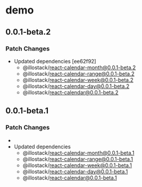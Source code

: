 # demo

## 0.0.1-beta.2

### Patch Changes

- Updated dependencies [ee62f92]
  - @illostack/react-calendar-month@0.0.1-beta.2
  - @illostack/react-calendar-range@0.0.1-beta.2
  - @illostack/react-calendar-week@0.0.1-beta.2
  - @illostack/react-calendar-day@0.0.1-beta.2
  - @illostack/react-calendar@0.0.1-beta.2

## 0.0.1-beta.1

### Patch Changes

-
- Updated dependencies
  - @illostack/react-calendar-month@0.0.1-beta.1
  - @illostack/react-calendar-range@0.0.1-beta.1
  - @illostack/react-calendar-week@0.0.1-beta.1
  - @illostack/react-calendar-day@0.0.1-beta.1
  - @illostack/react-calendar@0.0.1-beta.1

